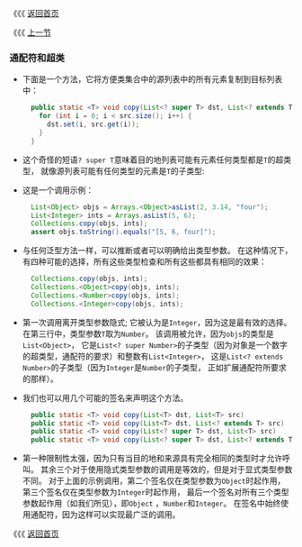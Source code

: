 《《《 [返回首页](../README.md)    <p>
《《《 [上一节](02_Wildcards_with_extends.md)

### 通配符和超类

- 下面是一个方法，它将方便类集合中的源列表中的所有元素复制到目标列表中：

  ```java
    public static <T> void copy(List<? super T> dst, List<? extends T> src) {
      for (int i = 0; i < src.size(); i++) {
        dst.set(i, src.get(i));
      }
    }
  ```

- 这个奇怪的短语`? super T`意味着目的地列表可能有元素任何类型都是`T`的超类型，
就像源列表可能有任何类型的元素是`T`的子类型:

- 这是一个调用示例：

  ```java
    List<Object> objs = Arrays.<Object>asList(2, 3.14, "four");
    List<Integer> ints = Arrays.asList(5, 6);
    Collections.copy(objs, ints);
    assert objs.toString().equals("[5, 6, four]");
  ```

- 与任何泛型方法一样，可以推断或者可以明确给出类型参数。 在这种情况下，
有四种可能的选择，所有这些类型检查和所有这些都具有相同的效果：

  ```java
    Collections.copy(objs, ints);
    Collections.<Object>copy(objs, ints);
    Collections.<Number>copy(objs, ints);
    Collections.<Integer>copy(objs, ints);
  ```
- 第一次调用离开类型参数隐式; 它被认为是`Integer`，因为这是最有效的选择。 
在第三行中，类型参数`T`取为`Number`。 该调用被允许，因为`objs`的类型是`List<Object>`，
它是`List<? super Number>`的子类型（因为对象是一个数字的超类型，通配符的要求）和整数有`List<Integer>`，
这是`List<? extends Number>`的子类型（因为`Integer`是`Number`的子类型，
正如扩展通配符所要求的那样）。

- 我们也可以用几个可能的签名来声明这个方法。

  ```java
    public static <T> void copy(List<T> dst, List<T> src)
    public static <T> void copy(List<T> dst, List<? extends T> src)
    public static <T> void copy(List<? super T> dst, List<T> src)
    public static <T> void copy(List<? super T> dst, List<? extends T> src)
  ```
- 第一种限制性太强，因为只有当目的地和来源具有完全相同的类型时才允许呼叫。 
其余三个对于使用隐式类型参数的调用是等效的，但是对于显式类型参数不同。 
对于上面的示例调用，第二个签名仅在类型参数为`Object`时起作用，第三个签名仅在类型参数为`Integer`时起作用，
最后一个签名对所有三个类型参数起作用（如我们所见），即`Object` ，`Number`和`Integer`。 
在签名中始终使用通配符，因为这样可以实现最广泛的调用。


《《《 [返回首页](../README.md)